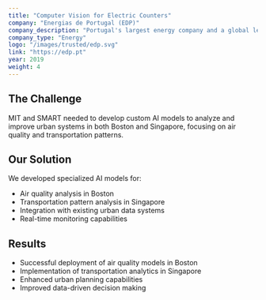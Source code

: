 ```yaml
---
title: "Computer Vision for Electric Counters"
company: "Energias de Portugal (EDP)"
company_description: "Portugal's largest energy company and a global leader in renewable energy."
company_type: "Energy"
logo: "/images/trusted/edp.svg"
link: "https://edp.pt"
year: 2019
weight: 4
---
```


## The Challenge
MIT and SMART needed to develop custom AI models to analyze and improve urban systems in both Boston and Singapore, focusing on air quality and transportation patterns.

## Our Solution
We developed specialized AI models for:
- Air quality analysis in Boston
- Transportation pattern analysis in Singapore
- Integration with existing urban data systems
- Real-time monitoring capabilities

## Results
- Successful deployment of air quality models in Boston
- Implementation of transportation analytics in Singapore
- Enhanced urban planning capabilities
- Improved data-driven decision making 